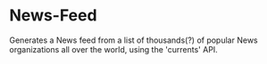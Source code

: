 # News-Feed
 Generates a News feed from a list of thousands(?) of popular News organizations all over the world, using the 'currents' API. 
